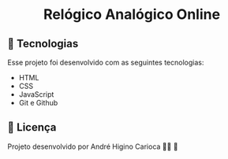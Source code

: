 <h1 align="center"> Relógico Analógico Online </h1>


## 🚀 Tecnologias

Esse projeto foi desenvolvido com as seguintes tecnologias:

- HTML
- CSS
- JavaScript
- Git e Github

## :memo: Licença

Projeto desenvolvido por André Higino Carioca 🧑‍💻 💚

